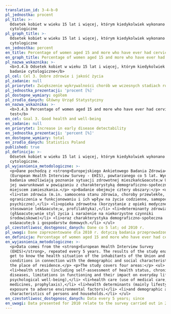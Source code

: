 ```yaml
---
translation_id: 3-4-b-0
pl_jednostka: procent
pl_title: >-
  Odsetek kobiet w wieku 15 lat i więcej, którym kiedykolwiek wykonano badanie
  cytologiczne
pl_graph_title: >-
  Odsetek kobiet w wieku 15 lat i więcej, którym kiedykolwiek wykonano badanie
  cytologiczne
en_jednostka: percent
en_title: Percentage of women aged 15 and more who have ever had cervical smear test
en_graph_title: Percentage of women aged 15 and more who have ever had cervical smear test
pl_nazwa_wskaznika: >-
  <b>3.4.b Odsetek kobiet w wieku 15 lat i więcej, którym kiedykolwiek wykonano
  badanie cytologiczne</b>
pl_cel: Cel 3. Dobre zdrowie i jakość życia
pl_zadanie: null
pl_priorytet: Zwiększenie wykrywalności chorób we wczesnych stadiach rozwojowych
pl_jednostka_prezentacji: 'procent [%]'
pl_dostepne_wymiary: ogółem
pl_zrodlo_danych: Główny Urząd Statystyczny
en_nazwa_wskaznika: >-
  <b>3.4.b Percentage of women aged 15 and more who have ever had cervical smear
  test</b>
en_cel: Goal 3. Good health and well-being
en_zadanie: null
en_priorytet: Increase in early disease detectability
en_jednostka_prezentacji: 'percent [%]'
en_dostepne_wymiary: total
en_zrodlo_danych: Statistics Poland
published: true
pl_definicja: >-
  Odsetek kobiet w wieku 15 lat i więcej, którym kiedykolwiek wykonano badanie
  cytologiczne.
pl_wyjasnienia_metodologiczne: >-
  <p>Dane pochodzą z <strong>Europejskiego Ankietowego Badania Zdrowia</strong>
  (European Health Interview Survey - EHIS), powtarzanego co 5 lat. Wyniki
  badania umożliwiają poznanie sytuacji zdrowotnej mieszkańc&oacute;w Unii oraz
  jej uwarunkowań w powiązaniu z charakterystyką demograficzno-społeczną oraz
  miejscem zamieszkania.</p> <p>Badanie obejmuje cztery obszary:</p> <ul>
  <li>stan zdrowia (m.in. samoocena stanu zdrowia, choroby przewlekłe,
  ograniczenia w funkcjonowaniu i ich wpływ na życie codzienne, samopoczucie
  psychiczne),</li> <li>opieka zdrowotna (korzystanie z opieki medycznej,
  stosowanie lek&oacute;w, profilaktyka),</li> <li>determinanty zdrowia
  (gł&oacute;wnie styl życia i narażenie na niekorzystne czynniki
  środowiskowe)</li> <li>oraz charakterystyka demograficzno-społeczna
  os&oacute;b i gospodarstw domowych.</li> </ul>
pl_czestotliwosc_dostępnosc_danych: Dane co 5 lat; od 2010 r.
pl_uwagi: Dane zaprezentowane dla 2010 r. dotyczą badania przeprowadzonego w 2009 r.
en_definicja: Percentage of women aged 15 and more who have ever had cervical smear test.
en_wyjasnienia_metodologiczne: >-
  <p>Data comes from the <strong>European Health Interview Survey
  (EHIS)</strong>, repeated every 5 years. The results of the study enable to
  get to know the health situation of the inhabitants of the Union and its
  conditions in connection with the demographic and social characteristics and
  the place of residence.</p> <p>The study covers four areas:</p> <ul>
  <li>health status (including self-assessment of health status, chronic
  diseases, limitations in functioning and their impact on everyday life,
  psychological well-being),</li> <li>health care (use of medical care, use of
  medicines, prophylaxis),</li> <li>health determinants (mainly lifestyle and
  exposure to adverse environmental factors)</li> <li>and demographic and social
  characteristics of persons and households.</li> </ul>
en_czestotliwosc_dostępnosc_danych: Data every 5 years; since
en_uwagi: Data presented for 2010 relate to the survey carried out in 2009.
---
```

